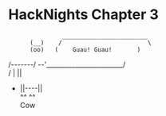 # HackNights Chapter 3

                   ________________________
          (__)    /                        \         
          (oo)   ( 	  Guau! Guau!       )
   /-------\/  --'\________________________/        
  / |     ||
 *  ||----||             
    ^^    ^^             
      Cow  
